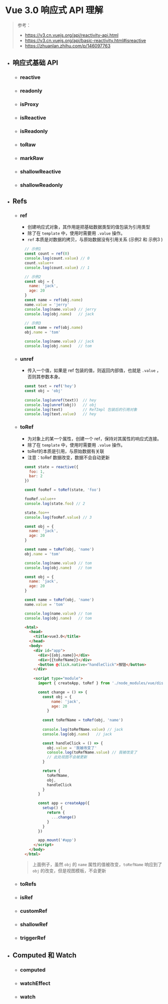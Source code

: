 # Vue 3.0 响应式 API 理解
> 参考：
> + https://v3.cn.vuejs.org/api/reactivity-api.html
> + https://v3.cn.vuejs.org/api/basic-reactivity.html#isreactive
> + https://zhuanlan.zhihu.com/p/146097763

+ ## 响应式基础 API
  - ### reactive
  - ### readonly
  - ### isProxy
  - ### isReactive
  - ### isReadonly
  - ### toRaw
  - ### markRaw
  - ### shallowReactive
  - ### shallowReadonly
+ ## Refs
  - ### ref
    + 创建响应式对象，其作用是把基础数据类型的值包装为引用类型
    + 除了在 `template`  中，使用时需要用 `.value` 操作。
    + `ref` 本质是对数据的拷贝，与原始数据没有引用关系 (示例2 和 示例3 )
    ```javascript
      // 示例1
      const count = ref(0)
      console.log(count.value) // 0
      count.value++
      console.log(count.value) // 1
    ```

    ```javascript 
      // 示例2
      const obj = {
        name: 'jack',
        age: 20
      }
      const name = ref(obj.name)
      name.value = 'jerry'
      console.log(name.value) // jerry
      console.log(obj.name)   // jack
    ```

    ```javascript
      // 示例3
      const name = ref(obj.name)
      obj.name = 'tom'

      console.log(name.value) // jack
      console.log(obj.name)   // tom
    ```
  - ### unref
    + 传入一个值，如果是 ref 包装的值，则返回内部值，也就是 `.value` ，否则其参数本身。
    ```javascript
      const text = ref('hey')
      const obj = 'obj'
      
      console.log(unref(text))  // hey
      console.log(unref(obj))   // obj
      console.log(text)         // RefImpl 包装后的引用对象
      console.log(text.value)   // hey
    ```
  - ### toRef
    + 为对象上的某一个属性，创建一个 ref，保持对其属性的响应式连接。
    + 除了在 `template` 中，使用时需要用 `.value` 操作。
    + toRef的本质是引用，与原始数据有关联
    + 注意：toRef 数据改变，数据不会自动更新
    
    ```javascript
      const state = reactive({
        foo: 1,
        bar: 2
      })

      const fooRef = toRef(state, 'foo')

      fooRef.value++
      console.log(state.foo) // 2

      state.foo++
      console.log(fooRef.value) // 3
    ```

    ```javascript
      const obj = {
        name: 'jack',
        age: 20
      }
    
      const name = toRef(obj, 'name')
      obj.name = 'tom'

      console.log(name.value) // tom
      console.log(obj.name)   // tom
    ```

    ```javascript
      const obj = {
        name: 'jack',
        age: 20
      }
    
      const name = toRef(obj, 'name')
      name.value = 'tom'

      console.log(name.value) // tom
      console.log(obj.name)   // tom
    ```

    ```html
      <html>
        <head>
          <title>vue3.0</title>
        </head>
        <body>
          <div id="app">
            <div>{{obj.name}}</div>
            <div>{{toRefName}}</div>
            <button @click.native="handleClick">按钮</button>
          </div>
          
          <script type="module">
            import { createApp, toRef } from './node_modules/vue/dist/vue.esm-browser.js'

            const change = () => {
              const obj = {
                  name: 'jack',
                  age: 20
                }
              
              const toRefName = toRef(obj, 'name')
              
              console.log(toRefName.value) // jack
              console.log(obj.name)   // jack

              const handleClick = () => {
                obj.value = '我被改变了'
                console.log(toRefName.value) // 我被改变了
                // 此处视图不会被更新
              }

              return {
                toRefName,
                obj,
                handleClick
              }
            }

            const app = createApp({
              setup() {          
                return {
                  ...change()
                }
              }
            })

            app.mount('#app')
          </script>
        </body>
      </html>
    ```
    > 上面例子，虽然 `obj` 的 `name` 属性的值被改变，`toRefName` 响应到了 `obj` 的改变，但是视图模板，不会更新

  - ### toRefs
  - ### isRef
  - ### customRef
  - ### shallowRef
  - ### triggerRef

+ ## Computed 和 Watch
  - ### computed
  - ### watchEffect
  - ### watch